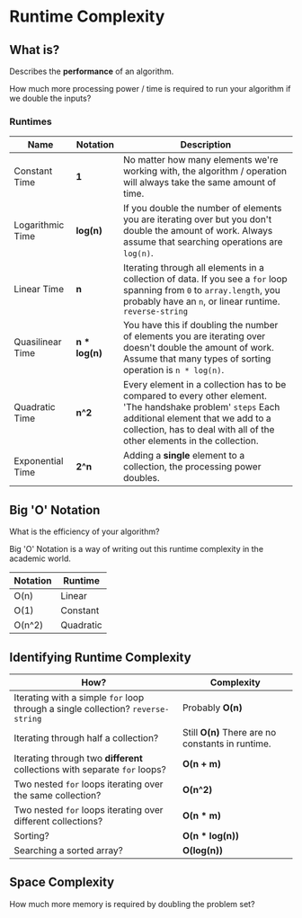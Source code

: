 # Runtime Complexity

## What is?

Describes the **performance** of an algorithm.

How much more processing power / time is required to run your algorithm if we double the inputs?

### Runtimes

Name             | Notation       | Description
---------------- | -------------- | ---------------------------------------------------------------------------------------------------------------------------------------------------------------------------------------------------------------------------
Constant Time    | **1**          | No matter how many elements we're working with, the algorithm / operation will always take the same amount of time.
Logarithmic Time | **log(n)**     | If you double the number of elements you are iterating over but you don't double the amount of work. Always assume that searching operations are `log(n)`.
Linear Time      | **n**          | Iterating through all elements in a collection of data. If you see a `for` loop spanning from `0` to `array.length`, you probably have an `n`, or linear runtime. `reverse-string`
Quasilinear Time | **n * log(n)** | You have this if doubling the number of elements you are iterating over doesn't double the amount of work. Assume that many types of sorting operation is `n * log(n)`.
Quadratic Time   | **n^2**        | Every element in a collection has to be compared to every other element. 'The handshake problem' `steps` Each additional element that we add to a collection, has to deal with all of the other elements in the collection.
Exponential Time | **2^n**        | Adding a **single** element to a collection, the processing power doubles.

## Big 'O' Notation

What is the efficiency of your algorithm?

Big 'O' Notation is a way of writing out this runtime complexity in the academic world.

Notation | Runtime
-------- | ---------
O(n)     | Linear
O(1)     | Constant
O(n^2)   | Quadratic

## Identifying Runtime Complexity

How?                                                                             | Complexity
-------------------------------------------------------------------------------- | -------------------------------------------------
Iterating with a simple `for` loop through a single collection? `reverse-string` | Probably **O(n)**
Iterating through half a collection?                                             | Still **O(n)** There are no constants in runtime.
Iterating through two **different** collections with separate `for` loops?       | **O(n + m)**
Two nested `for` loops iterating over the same collection?                       | **O(n^2)**
Two nested `for` loops iterating over different collections?                     | **O(n * m)**
Sorting?                                                                         | **O(n * log(n))**
Searching a sorted array?                                                        | **O(log(n))**

## Space Complexity

How much more memory is required by doubling the problem set?
